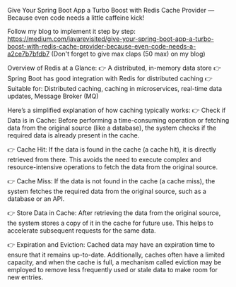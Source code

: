 Give Your Spring Boot App a Turbo Boost with Redis Cache Provider — Because even code needs a little caffeine kick!

Follow my blog to implement it step by step:
https://medium.com/javarevisited/give-your-spring-boot-app-a-turbo-boost-with-redis-cache-provider-because-even-code-needs-a-a2ce7b7bfdb7
(Don't forget to give max claps (50 max) on my blog)

Overview of Redis at a Glance:
👉 A distributed, in-memory data store
👉 Spring Boot has good integration with Redis for distributed caching
👉Suitable for: Distributed caching, caching in microservices, real-time data updates, Message Broker (MQ)

Here’s a simplified explanation of how caching typically works:
👉 Check if Data is in Cache:
Before performing a time-consuming operation or fetching data from the original source (like a database), the system checks if the required data is already present in the cache.

👉 Cache Hit:
If the data is found in the cache (a cache hit), it is directly retrieved from there. This avoids the need to execute complex and resource-intensive operations to fetch the data from the original source.

👉 Cache Miss:
If the data is not found in the cache (a cache miss), the system fetches the required data from the original source, such as a database or an API.

👉 Store Data in Cache:
After retrieving the data from the original source, the system stores a copy of it in the cache for future use. This helps to accelerate subsequent requests for the same data.

👉 Expiration and Eviction:
Cached data may have an expiration time to ensure that it remains up-to-date. Additionally, caches often have a limited capacity, and when the cache is full, a mechanism called eviction may be employed to remove less frequently used or stale data to make room for new entries.
